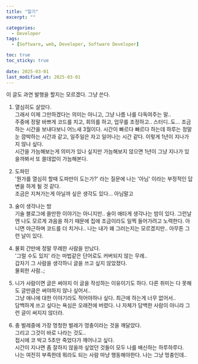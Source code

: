 ```yaml
---
title: "일기"
excerpt: ""

categories:
  - Developer
tags:
  - [Software, web, Developer, Software Developer]

toc: true
toc_sticky: true
 
date: 2025-03-01
last_modified_at: 2025-03-01
---   
```


이 글도 과연 발행을 할지는 모르겠다.
그냥 쓴다.

1. 열심히도 살았다.     
    그래서 이제 그만하겠다는 의미는 아니고, 그냥 나름 나를 다독여주는 말..     
    주중에 정말 바쁘게 코드를 치고, 회의를 하고, 업무를 조정하고.. 스터디..도... 조금 하는 시간을 보내다보니 어느새 3월이다. 시간이 빠르다 빠르다 하는데 하루는 정말 눈 깜박하는 시간과 같고, 일주일은 자고 일어나는 시간 같다. 이렇게 1년이 지나가지 않나 싶다.    
    시간을 가늠해보는게 의미가 있나 싶지만 가늠해보지 않으면 1년이 그냥 지나가 있을까봐서 또 쓸데없이 가늠해본다.    
    
1. 도파민    
    '뭔가를 열심히 할때 도파만이 도는가?' 라는 질문에 나는 '아님' 이라는 부정적인 답변을 하게 될 것 같다.     
    조금은 지쳐가는게 아닐까 싶은 생각도 있다... 아님말고

1. 술이 생각나는 밤     
    기술 블로그에 쓸만한 이야기는 아니지만.. 술이 애타게 생각나는 밤이 있다. 그런날엔 나도 모르게 과음을 하기 때문에 집에 조금이라도 일찍 들어가려고 노력한다. 아니면 야근하며 코드를 더 치거나..
    나는 내가 왜 그러는지는 모르겠지만.. 아무튼 그런 날이 있다.

1. 물회
    간만에 정말 무례한 사람을 만났다.     
    '그럴 수도 있지' 라는 마법같은 단어로도 커버되지 않는 무례..    
    갑자기 그 사람을 생각하니 글을 쓰고 싶지 않았졌다.    
    물회한 사람..;     
    
1. 니가 사람이면 글은 써야지
    이 글을 작성하는 이유이기도 하다. 다른 취미는 다 못해도 글만큼은 써야하지 않나 싶어서..    
    그냥 애니에 대한 이야기라도 적어야하나 싶다. 최근에 하는게 너무 없어서..     
    담백하게 쓰고 싶다는 욕심은 오래전에 버렸다. 나 자체가 담백한 사람이 아니라 그런 글이 써지지 않더라.

1. 충
    벌레중에 가장 멍청한 벌레가 멍충이라는 것을 깨달았다.     
    그리고 그것이 바로 나라는 것도..      
    접시에 코 박고 5초만 죽었다가 깨어나고 싶다.    
    시간이 지나면 좀 잘하지 않을까 싶었던 것들이 모두 나를 배신하는 하루하루다.    
    나는 여전히 부족한데 뭐라도 되는 사람 마냥 행동해야한다. 나는 그냥 멍충인데..      